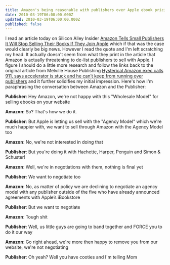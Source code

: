 ```yaml
---
title: Amazon's being reasonable with publishers over Apple ebook pricing
date: 2010-03-19T06:00:00.000Z
updated: 2010-03-19T06:00:00.000Z
published: false
---
```


I read an article today on Silicon Alley Insider [Amazon Tells Small Publishers It Will Stop Selling Their Books If They Join Apple](http://www.businessinsider.com/amazon-tells-small-publishers-it-will-stop-selling-their-books-if-they-join-apple-2010-3) which if that was the case would clearly be big news.  However I read the quote and I'm left scratching my head.  It actually doesn't seem from what they print in the article that Amazon is actually threatening to de-list publishers to sell with Apple.  I figure I should do a little more research and follow the links back to the original article from Melville House Publishing [Hysterical Amazon exec calls 911, says accelerator is stuck and he can’t keep from running over publishers](http://mhpbooks.com/mobylives/?p=13605) and it further solidifies my initial impression.  Here's how I'm paraphrasing the conversation between Amazon and the Publisher:

**Publisher**: Hey Amazon, we're not happy with this "Wholesale Model" for selling ebooks on your website

**Amazon**: So? That's how we do it.

**Publisher**: But Apple is letting us sell with the "Agency Model" which we're much happier with, we want to sell through Amazon with the Agency Model too

**Amazon**: No, we're not interested in doing that

**Publisher**: But you're doing it with Hachette, Harper, Penguin and Simon & Schuster!

**Amazon**: Well, we're in negotiations with them, nothing is final yet

**Publisher**: We want to negotiate too

**Amazon**: No, as matter of policy we are declining to negotiate an agency model with any publisher outside of the five who have already announced agreements with Apple’s iBookstore

**Publisher**: But we want to negotiate

**Amazon**: Tough shit

**Publisher**: Well, us little guys are going to band together and FORCE you to do it our way

**Amazon**: Go right ahead, we're more then happy to remove you from our website, we're not negotiating

**Publisher**: Oh yeah? Well you have cooties and I'm telling Mom


